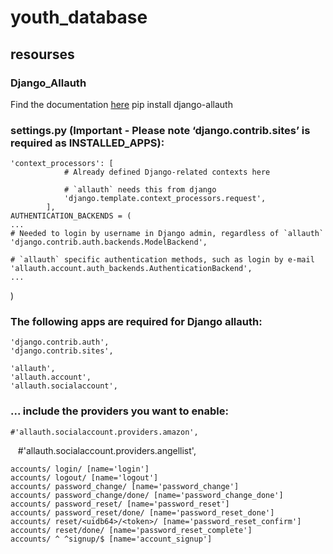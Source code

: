 # youth_database
## resourses
### Django_Allauth
Find the documentation [here](http://django-allauth.readthedocs.io/en/latest/installation.html)
    pip install django-allauth
### settings.py (Important - Please note ‘django.contrib.sites’ is required as INSTALLED_APPS):
    'context_processors': [
                # Already defined Django-related contexts here

                # `allauth` needs this from django
                'django.template.context_processors.request',
            ],
    AUTHENTICATION_BACKENDS = (
    ...
    # Needed to login by username in Django admin, regardless of `allauth`
    'django.contrib.auth.backends.ModelBackend',

    # `allauth` specific authentication methods, such as login by e-mail
    'allauth.account.auth_backends.AuthenticationBackend',
    ...
)
### The following apps are required for Django allauth:
    'django.contrib.auth',
    'django.contrib.sites',

    'allauth',
    'allauth.account',
    'allauth.socialaccount',
### ... include the providers you want to enable:
    #'allauth.socialaccount.providers.amazon',
    #'allauth.socialaccount.providers.angellist',
    
    accounts/ login/ [name='login']
    accounts/ logout/ [name='logout']
    accounts/ password_change/ [name='password_change']
    accounts/ password_change/done/ [name='password_change_done']
    accounts/ password_reset/ [name='password_reset']
    accounts/ password_reset/done/ [name='password_reset_done']
    accounts/ reset/<uidb64>/<token>/ [name='password_reset_confirm']
    accounts/ reset/done/ [name='password_reset_complete']
    accounts/ ^ ^signup/$ [name='account_signup']


